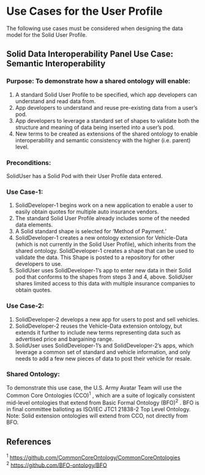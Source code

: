 # Use Cases for the User Profile

The following use cases must be considered when designing the data model for the Solid User Profile.
## Solid Data Interoperability Panel Use Case: Semantic Interoperability
### Purpose: To demonstrate how a shared ontology will enable: 
1) A standard Solid User Profile to be specified, which app developers can understand and read data from.
2) App developers to understand and reuse pre-existing data from a user’s pod.
3) App developers to leverage a standard set of shapes to validate both the structure and meaning of data being inserted into a user’s pod.
4) New terms to be created as extensions of the shared ontology to enable interoperability and semantic consistency with the higher (i.e. parent) level.

### Preconditions: 
SolidUser has a Solid Pod with their User Profile data entered.

### Use Case-1:
1) SolidDeveloper-1 begins work on a new application to enable a user to easily obtain quotes for multiple auto insurance vendors.
2) The standard Solid User Profile already includes some of the needed data elements.
3) A Solid standard shape is selected for ‘Method of Payment.’
4) SolidDeveloper-1 creates a new ontology extension for Vehicle-Data (which is not currently in the Solid User Profile), which inherits from the shared ontology. SolidDeveloper-1 creates a shape that can be used to validate the data. This Shape is posted to a repository for other developers to use.
5) SolidUser uses SolidDeveloper-1’s app to enter new data in their Solid pod that conforms to the shapes from steps 3 and 4, above. SolidUser shares limited access to this data with multiple insurance companies to obtain quotes.
### Use Case-2:
1) SolidDeveloper-2 develops a new app for users to post and sell vehicles.
2) SolidDeveloper-2 reuses the Vehicle-Data extension ontology, but extends it further to include new terms representing data such as advertised price and bargaining range.
3) SolidUser uses SolidDeveloper-1’s and SolidDeveloper-2’s apps, which leverage a common set of standard and vehicle information, and only needs to add a few new pieces of data to post their vehicle for resale.
### Shared Ontology:

To demonstrate this use case, the U.S. Army Avatar Team will use the Common Core Ontologies (CCO)<sup>1</sup> , which are a suite of logically consistent mid-level ontologies that extend from Basic Formal Ontology (BFO)<sup>2</sup> .   BFO is in final committee balloting as ISO/IEC JTC1 21838-2 Top Level Ontology.  Note: Solid extension ontologies will extend from CCO, not directly from BFO.


## References
<sup>1</sup> https://github.com/CommonCoreOntology/CommonCoreOntologies<br>
<sup>2</sup> https://github.com/BFO-ontology/BFO

